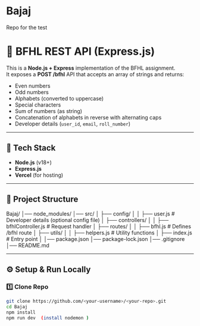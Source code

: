 # Bajaj
Repo for the test 

# 📌 BFHL REST API (Express.js)

This is a **Node.js + Express** implementation of the BFHL assignment.  
It exposes a **POST /bfhl** API that accepts an array of strings and returns:  
- Even numbers  
- Odd numbers  
- Alphabets (converted to uppercase)  
- Special characters  
- Sum of numbers (as string)  
- Concatenation of alphabets in reverse with alternating caps  
- Developer details (`user_id`, `email`, `roll_number`)  

---

## 🚀 Tech Stack
- **Node.js** (v18+)  
- **Express.js**  
- **Vercel** (for hosting)  

---

## 📂 Project Structure

Bajaj/
│── node_modules/
│── src/
│ ├── config/
│ │ ├── user.js # Developer details (optional config file)
│ ├── controllers/
│ │ ├── bfhlController.js # Request handler
│ ├── routes/
│ │ ├── bfhl.js # Defines /bfhl route
│ ├── utils/
│ │ ├── helpers.js # Utility functions
│ ├── index.js # Entry point
│
│── package.json
│── package-lock.json
│── .gitignore
│── README.md


---

## ⚙️ Setup & Run Locally

### 1️⃣ Clone Repo
```bash
git clone https://github.com/<your-username>/<your-repo>.git
cd Bajaj
npm install
npm run dev  (install nodemon )
